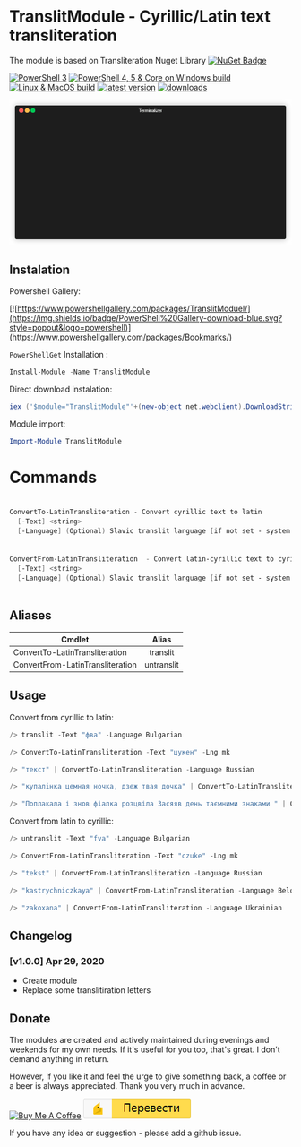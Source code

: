 # TranslitModule - Cyrillic/Latin text transliteration

The module is based on Transliteration Nuget Library [![NuGet Badge](https://buildstats.info/nuget/NickBuhro.Translit)](https://www.nuget.org/packages/NickBuhro.Translit/)

[![PowerShell 3](https://Stadub-Gh.visualstudio.com/PowershellScripts/_apis/build/status/TranslitModule?branchName=master)](https://Stadub-Gh.visualstudio.com/PowershellBinary/_build/latest?definitionId=3?branchName=master)
[![PowerShell 4, 5 & Core on Windows build](https://ci.appveyor.com/api/projects/status/7tmg8wy30ipanjsd?svg=true)](https://ci.appveyor.com/project/stadub/PowershellBinary)
[![Linux & MacOS build](https://img.shields.io/travis/stadub/PowershellBinary/master.svg?label=linux/macos+build)](https://travis-ci.org/stadub/PowershellBinary)
[![latest version](https://img.shields.io/powershellgallery/v/TranslitModule.svg?label=latest+version)](https://www.powershellgallery.com/packages/TranslitModule/)
[![downloads](https://img.shields.io/powershellgallery/dt/TranslitModule.svg?label=downloads)](https://www.powershellgallery.com/packages/TranslitModule)

<!-- [Documentation](https://powershellscripts.readthedocs.io/en/latest/) -->

![ConsoleDemo](https://raw.githubusercontent.com/PsModules/TranslitModule/master/Assets/demo.gif)

## Instalation

Powershell Gallery:

[![https://www.powershellgallery.com/packages/TranslitModuel/](https://img.shields.io/badge/PowerShell%20Gallery-download-blue.svg?style=popout&logo=powershell)](https://www.powershellgallery.com/packages/Bookmarks/)

`PowerShellGet` Installation :

```powershell
Install-Module -Name TranslitModule
```

Direct download instalation:

```powershell
iex ('$module="TranslitModule"'+(new-object net.webclient).DownloadString('https://raw.githubusercontent.com/stadub/PowershellBinary/master/install.ps1'))
```

Module import:

```powershell
Import-Module TranslitModule
```

# Commands


```powershell

ConvertTo-LatinTransliteration - Convert cyrillic text to latin
  [-Text] <string>
  [-Language] (Optional) Slavic translit language [if not set - system language is used] 
  

ConvertFrom-LatinTransliteration  - Convert latin-cyrillic text to cyrillic
  [-Text] <string>
  [-Language] (Optional) Slavic translit language [if not set - system language is used] 
  
```

## Aliases

| Cmdlet                           | Alias      |
| ---------------------------------|:----------:|
| ConvertTo-LatinTransliteration   | translit   |
| ConvertFrom-LatinTransliteration | untranslit |

## Usage

Convert from cyrillic to latin:

```powershell
/> translit -Text "фва" -Language Bulgarian
```

```powershell
/> ConvertTo-LatinTransliteration -Text "цукен" -Lng mk
```

```powershell
/> "текст" | ConvertTo-LatinTransliteration -Language Russian
```

```powershell
/> "купалiнка цемная ночка, дзеж твая дочка" | ConvertTo-LatinTransliteration -Language Belorussian
```

```powershell
/> "Поплакала і знов фіалка розцвіла Засяяв день таємними знаками " | ConvertTo-LatinTransliteration -Language Ukrainian
```


Convert from latin to cyrillic:


```powershell
/> untranslit -Text "fva" -Language Bulgarian
```

```powershell
/> ConvertFrom-LatinTransliteration -Text "czuke" -Lng mk
```

```powershell
/> "tekst" | ConvertFrom-LatinTransliteration -Language Russian
```

```powershell
/> "kastrychniczkaya" | ConvertFrom-LatinTransliteration -Language Belorussian
```

```powershell
/> "zakoxana" | ConvertFrom-LatinTransliteration -Language Ukrainian
```

## Changelog

### [v1.0.0] Apr 29, 2020

* Create module
* Replace some translitiration letters  


## Donate

The modules are created and actively maintained during evenings and weekends for my own needs.
If it's useful for you too, that's great. I don't demand anything in return.

However, if you like it and feel the urge to give something back,
a coffee or a beer is always appreciated. Thank you very much in advance.

[![Buy Me A Coffee](https://www.buymeacoffee.com/assets/img/custom_images/purple_img.png)](https://www.buymeacoffee.com/dima)
[![Support by Yandex](https://raw.githubusercontent.com/GitStatic/Resources/master/yaMoney.png)](https://money.yandex.ru/to/410014572567962/200)

<!--   By Paypal [![PayPal.me](https://img.shields.io/badge/PayPal-me-blue.svg?maxAge=2592000)](https://www.paypal.me/dima.by)
 -->

If you have any idea or suggestion - please add a github issue.

<!-- https://www.contributor-covenant.org/version/1/4/code-of-conduct -->
